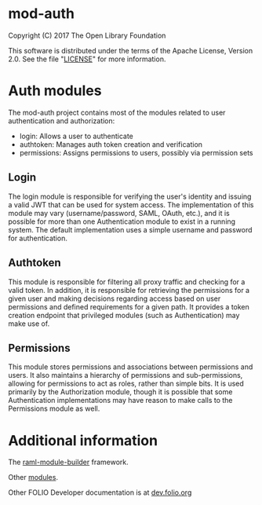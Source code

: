 # mod-auth

Copyright (C) 2017 The Open Library Foundation

This software is distributed under the terms of the Apache License,
Version 2.0. See the file "[LICENSE](LICENSE)" for more information.

# Auth modules
The mod-auth project contains most of the modules related to user authentication
and authorization:
  * login: Allows a user to authenticate
  * authtoken: Manages auth token creation and verification
  * permissions: Assigns permissions to users, possibly via permission sets

## Login
The login module is responsible for verifying the user's identity and
issuing a valid JWT that can be used for system access. The implementation of
this module may vary (username/password, SAML, OAuth, etc.), and it is possible
for more than one Authentication module to exist in a running system. The
default implementation uses a simple username and password for authentication.

## Authtoken
This module is responsible for filtering all proxy traffic and checking for a
valid token. In addition, it is responsible for retrieving the permissions for
a given user and making decisions regarding access based on user permissions
and defined requirements for a given path. It provides a token creation endpoint
that privileged modules (such as Authentication) may make use of.

## Permissions
This module stores permissions and associations between permissions and users.
It also maintains a hierarchy of permissions and sub-permissions, allowing for
permissions to act as roles, rather than simple bits. It is used primarily by
the Authorization module, though it is possible that some Authentication
implementations may have reason to make calls to the Permissions module as well.

# Additional information

The [raml-module-builder](https://github.com/folio-org/raml-module-builder) framework.

Other [modules](http://dev.folio.org/source-code/#server-side).

Other FOLIO Developer documentation is at [dev.folio.org](http://dev.folio.org/)

